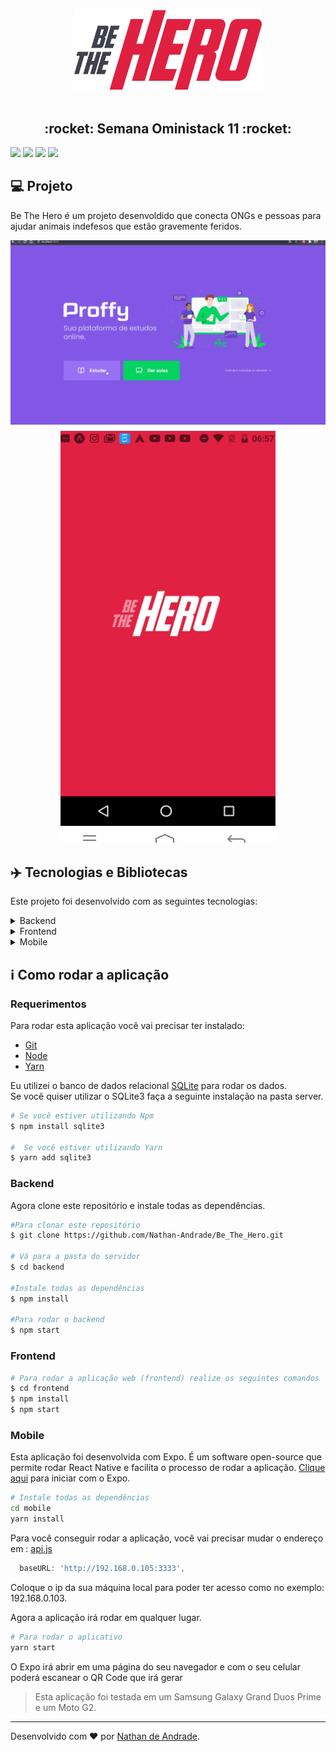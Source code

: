 <div align="center">
    <img src="https://raw.githubusercontent.com/Nathan-Andrade/Be_The_Hero/87c423ca38587da9db3a60f62e5bb33c6563d8f7/frontend/src/assets/logo.svg" width="300px"/>
</div>

<br />

<h2 align="center">
   :rocket: Semana Oministack 11 :rocket:
</h2>

  ![](https://img.shields.io/github/languages/count/Nathan-Andrade/Be_The_Hero?color=%23e82041)  ![](https://img.shields.io/github/languages/top/Nathan-Andrade/Be_The_Hero?color=%23e82041)  ![](https://img.shields.io/github/repo-size/Nathan-Andrade/Be_The_hero?color=%23e82041) ![](https://img.shields.io/github/last-commit/Nathan-Andrade/Be_The_Hero?color=%23e82041)

<p align="center">
  
</p>


## :computer: Projeto

 Be The Hero é um projeto desenvoldido que conecta ONGs e pessoas para ajudar animais indefesos que estão gravemente feridos.

 <p align="center">
  <img src="https://github.com/Nathan-Andrade/Proffy/blob/master/github/gifDaAplica%C3%A7%C3%A3oWithResponsive.gif?raw=true" >
  <img src="https://github.com/Nathan-Andrade/Be_The_Hero/blob/master/github/gifMobile.gif?raw=true" >
</p>

 ## :airplane: Tecnologias e Bibliotecas

Este projeto foi desenvolvido com as seguintes tecnologias:

<details>
  <summary>Backend</summary>

-   [Node.js](https://nodejs.org/)
-   [Express](https://expressjs.com/)
-   [Javascript](https://www.typescriptlang.org/)
-   [Cors](https://www.npmjs.com/package/cors)
-   [ESLint](https://eslint.org/)
-   [Prettier](https://prettier.io/)
-   [VS Code](https://code.visualstudio.com/)

</details>

<details>
  <summary>Frontend</summary>

-   [React](https://pt-br.reactjs.org/)
-   [Javascript](https://www.typescriptlang.org/)
-   [Styled Components](https://styled-components.com/)
-   [Context API](https://reactjs.org/docs/context.html)
-   [Axios](https://www.npmjs.com/package/axios)
-   [React Icons](https://react-icons.netlify.com/#/)
-   [Prettier](https://prettier.io/)
-   [VS Code](https://code.visualstudio.com/)

</details>

<details>
  <summary>Mobile</summary>

-   [React Native](https://reactnative.dev/)
-   [Expo](https://expo.io/learn)
-   [Styled Components](https://styled-components.com/)
-   [Javascript](https://www.typescriptlang.org/)
-   [React Navigation](https://reactnavigation.org/)
-   [Axios](https://www.npmjs.com/package/axios)
-   [React Native Appearance](https://github.com/expo/react-native-appearance)
-   [Prettier](https://prettier.io/)
-   [VS Code](https://code.visualstudio.com/)

</details>

## :information_source: Como rodar a aplicação

### Requerimentos

Para rodar esta aplicação você vai precisar ter instalado:
* [Git](https://git-scm.com)
* [Node](https://nodejs.org/)
* [Yarn](https://yarnpkg.com/) 

Eu utilizei o banco de dados relacional [SQLite](https://www.npmjs.com/package/sqlite) para rodar os dados.
<br>
Se você quiser utilizar o SQLite3 faça a seguinte instalação na pasta server.

```bash
# Se você estiver utilizando Npm
$ npm install sqlite3

#  Se você estiver utilizando Yarn
$ yarn add sqlite3

```
### Backend

Agora clone este repositório e instale todas as dependências.
```bash
#Para clonar este repositório
$ git clone https://github.com/Nathan-Andrade/Be_The_Hero.git

# Vá para a pasta do servidor
$ cd backend

#Instale todas as dependências
$ npm install

#Para rodar o backend
$ npm start

```


### Frontend

```bash
# Para rodar a aplicação web (frontend) realize os seguintes comandos
$ cd frontend
$ npm install
$ npm start
```

### Mobile

Esta aplicação foi desenvolvida com Expo. É um software open-source que permite rodar React Native e facilita o processo de rodar a aplicação. [Clique aqui](https://expo.io/learn) para iniciar com o Expo.

```bash
# Instale todas as dependências
cd mobile
yarn install
```

Para você conseguir rodar a aplicação, você vai precisar mudar o endereço em :
[api.js](https://github.com/Nathan-Andrade/Be_The_Hero/blob/master/mobile/src/services/api.js)
```javascript
  baseURL: 'http://192.168.0.105:3333',
```
Coloque o ip da sua máquina local para poder ter acesso como no exemplo: 192.168.0.103.

Agora a aplicação irá rodar em qualquer lugar.

```bash
# Para rodar o aplicativo
yarn start
```

O Expo irá abrir em uma página do seu navegador e com o seu celular poderá escanear o QR Code que irá gerar

> Esta aplicação foi testada em um Samsung Galaxy Grand Duos Prime  e um Moto G2.

---

Desenvolvido com ❤️ por <a href="https://www.linkedin.com/in/nathan-a-1b9436124/">Nathan de Andrade</a>.
